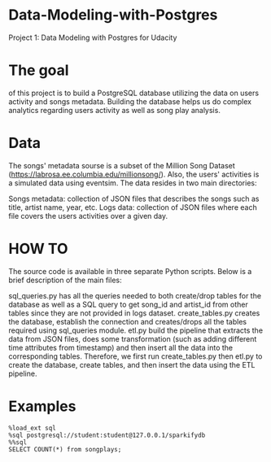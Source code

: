 # Data-Modeling-with-Postgres
Project 1: Data Modeling with Postgres for Udacity 


# The goal 
of this project is to build a PostgreSQL database utilizing the data on users activity and songs metadata. Building the database helps us do complex analytics regarding users activity as well as song play analysis.

# Data
The songs' metadata sourse is a subset of the Million Song Dataset (https://labrosa.ee.columbia.edu/millionsong/). Also, the users' activities is a simulated data using eventsim. The data resides in two main directories:

Songs metadata: collection of JSON files that describes the songs such as title, artist name, year, etc.
Logs data: collection of JSON files where each file covers the users activities over a given day.


# HOW TO
The source code is available in three separate Python scripts. Below is a brief description of the main files:

sql_queries.py has all the queries needed to both create/drop tables for the database as well as a SQL query to get song_id and artist_id from other tables since they are not provided in logs dataset.
create_tables.py creates the database, establish the connection and creates/drops all the tables required using sql_queries module.
etl.py build the pipeline that extracts the data from JSON files, does some transformation (such as adding different time attributes from timestamp) and then insert all the data into the corresponding tables.
Therefore, we first run create_tables.py then etl.py to create the database, create tables, and then insert the data using the ETL pipeline.



# Examples
```
%load_ext sql
%sql postgresql://student:student@127.0.0.1/sparkifydb
%%sql
SELECT COUNT(*) from songplays;
```
